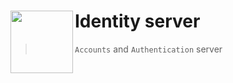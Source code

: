 # Identity server <img src="https://avatars.githubusercontent.com/u/149151221?s=200&v=4" height = 100 align = left>

> `Accounts` and `Authentication` server
